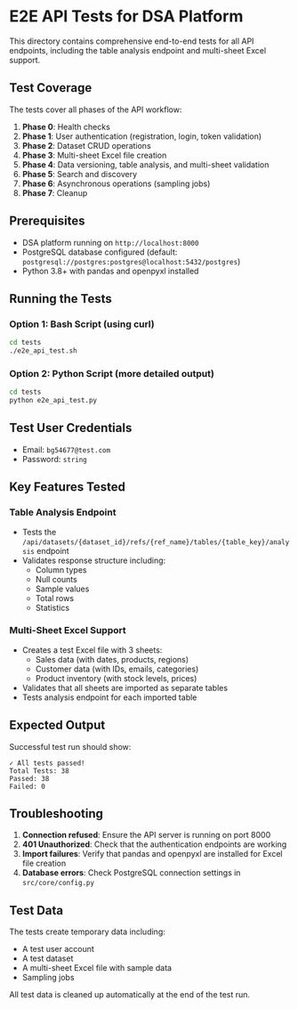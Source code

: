 # E2E API Tests for DSA Platform

This directory contains comprehensive end-to-end tests for all API endpoints, including the table analysis endpoint and multi-sheet Excel support.

## Test Coverage

The tests cover all phases of the API workflow:

1. **Phase 0**: Health checks
2. **Phase 1**: User authentication (registration, login, token validation)
3. **Phase 2**: Dataset CRUD operations
4. **Phase 3**: Multi-sheet Excel file creation
5. **Phase 4**: Data versioning, table analysis, and multi-sheet validation
6. **Phase 5**: Search and discovery
7. **Phase 6**: Asynchronous operations (sampling jobs)
8. **Phase 7**: Cleanup

## Prerequisites

- DSA platform running on `http://localhost:8000`
- PostgreSQL database configured (default: `postgresql://postgres:postgres@localhost:5432/postgres`)
- Python 3.8+ with pandas and openpyxl installed

## Running the Tests

### Option 1: Bash Script (using curl)
```bash
cd tests
./e2e_api_test.sh
```

### Option 2: Python Script (more detailed output)
```bash
cd tests
python e2e_api_test.py
```

## Test User Credentials

- Email: `bg54677@test.com`
- Password: `string`

## Key Features Tested

### Table Analysis Endpoint
- Tests the `/api/datasets/{dataset_id}/refs/{ref_name}/tables/{table_key}/analysis` endpoint
- Validates response structure including:
  - Column types
  - Null counts
  - Sample values
  - Total rows
  - Statistics

### Multi-Sheet Excel Support
- Creates a test Excel file with 3 sheets:
  - Sales data (with dates, products, regions)
  - Customer data (with IDs, emails, categories)
  - Product inventory (with stock levels, prices)
- Validates that all sheets are imported as separate tables
- Tests analysis endpoint for each imported table

## Expected Output

Successful test run should show:
```
✓ All tests passed!
Total Tests: 38
Passed: 38
Failed: 0
```

## Troubleshooting

1. **Connection refused**: Ensure the API server is running on port 8000
2. **401 Unauthorized**: Check that the authentication endpoints are working
3. **Import failures**: Verify that pandas and openpyxl are installed for Excel file creation
4. **Database errors**: Check PostgreSQL connection settings in `src/core/config.py`

## Test Data

The tests create temporary data including:
- A test user account
- A test dataset
- A multi-sheet Excel file with sample data
- Sampling jobs

All test data is cleaned up automatically at the end of the test run.